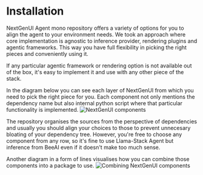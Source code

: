 # Installation

NextGenUI Agent mono repository offers a variety of options for you to align the agent to your environment needs. We took an approach where core implementation is agnostic to inference provider, rendering plugins and agentic frameworks. This way you have full flexibility in picking the right pieces and conveniently using it.

If any particular agentic framework or rendering option is not available out of the box, it's easy to implement it and use with any other piece of the stack.

In the diagram below you can see each layer of NextGenUI from which you need to pick the right piece for you. Each component not only mentions the dependency name but also internal python script where that particular functionality is implemented.
![NextGenUI components](./img/ngui_components.png "NextGenUI components")

The repository organises the sources from the perspective of dependencies and usually you should align your choices to those to prevent unnecesary bloating of your dependency tree. However, you're free to choose any component from any row, so it's fine to use Llama-Stack Agent but inference from BeeAI even if it doesn't make too much sense.

Another diagram in a form of lines visualises how you can combine those components into a package to use.
![Combining NextGenUI components](./img/ngui_combining_components.png "Combining NextGenUI components")